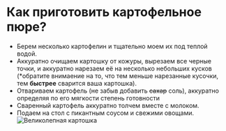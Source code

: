 # Как приготовить картофельное пюре?
* Берем несколько картофелин и тщательно моем их под теплой водой.
* Аккуратно очищаем картошку от кожуры, вырезаем все черные точки, и аккуратно нарезаем её на несколько небольших кусков (*обратите внимаение на то, что тем меньше нарезанные кусочки, тем **быстрее** сварится ваша картошка).
* Отвариваем картофель (не забыв добавить ~~сахар~~ соль), аккуратно определяя по его мягкости степень готовности
* Сваренный картофель аккуратно толчем вместе с молоком.
* Подаем на стол с пикантным соусом и свежими овощами.
![Великолепная картошка](https://avatars.mds.yandex.net/get-pdb/231404/bb8a30e6-6ca8-44eb-85f0-3ae16f736b6e/s1200?webp=false)
